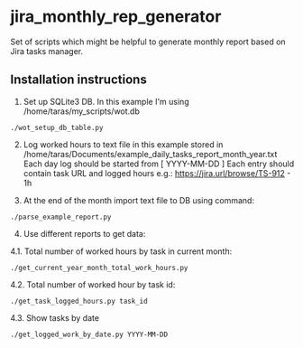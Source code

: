 # jira_monthly_rep_generator
Set of scripts which might be helpful to generate monthly report based on Jira tasks manager.

## Installation instructions

1. Set up SQLite3 DB. In this example I'm using /home/taras/my_scripts/wot.db
```
./wot_setup_db_table.py
```

2. Log worked hours to text file in this example stored in /home/taras/Documents/example_daily_tasks_report_month_year.txt
Each day log should be started from [ YYYY-MM-DD ]
Each entry should contain task URL and logged hours e.g.: https://jira.url/browse/TS-912 - 1h


3. At the end of the month import text file to DB using command:
```
./parse_example_report.py
```

4. Use different reports to get data:

4.1. Total number of worked hours by task in current month:
```
./get_current_year_month_total_work_hours.py
```

4.2. Total number of worked hour by task id:
```
./get_task_logged_hours.py task_id
```

4.3. Show tasks by date
```
./get_logged_work_by_date.py YYYY-MM-DD
```
